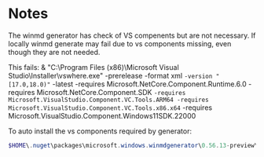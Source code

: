 # Notes
The winmd generator has check of VS compenents but are not necessary. 
If locally winmd generate may fail due to vs components missing, even though they are not needed.

This fails:
& "C:\Program Files (x86)\Microsoft Visual Studio\Installer\vswhere.exe" -prerelease -format xml `
-version "[17.0,18.0)" `
-latest -requires Microsoft.NetCore.Component.Runtime.6.0 -requires Microsoft.NetCore.Component.SDK `
-requires Microsoft.VisualStudio.Component.VC.Tools.ARM64 -requires Microsoft.VisualStudio.Component.VC.Tools.x86.x64 `
-requires Microsoft.VisualStudio.Component.Windows11SDK.22000

To auto install the vs components required by generator:
```ps1
$HOME\.nuget\packages\microsoft.windows.winmdgenerator\0.56.13-preview\scripts\Install-VS.ps1
```